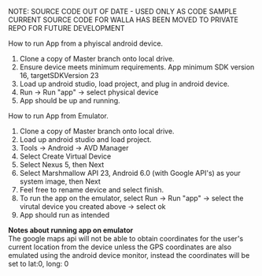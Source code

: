NOTE: SOURCE CODE OUT OF DATE - USED ONLY AS CODE SAMPLE <br >
CURRENT SOURCE CODE FOR WALLA HAS BEEN MOVED TO PRIVATE REPO FOR FUTURE DEVELOPMENT

How to run App from a phyiscal android device.   
1) Clone a copy of Master branch onto local drive.   
2) Ensure device meets minimum requirements. App minimum SDK version 16, targetSDKVersion 23  
3) Load up android studio, load project, and plug in android device.  
4) Run -> Run "app" -> select physical device  
5) App should be up and running.   


How to run App from Emulator.   
1) Clone a copy of Master branch onto local drive.   
2) Load up android studio and load project.   
3) Tools -> Android -> AVD Manager   
4) Select Create Virtual Device  
5) Select Nexus 5, then Next  
6) Select Marshmallow API 23, Android 6.0 (with Google API's) as your system image, then Next  
7) Feel free to rename device and select finish.  
8) To run the app on the emulator, select Run -> Run "app" -> select the virutal device you created above -> select ok  
9) App should run as intended  
  
**Notes about running app on emulator**  
    The google maps api will not be able to obtain coordinates for the user's current location from the device unless the GPS coordinates are also emulated using the android device monitor, instead the coordinates will be set to lat:0, long: 0
